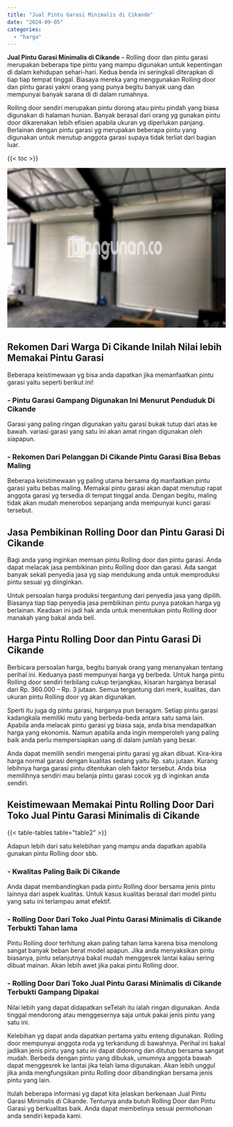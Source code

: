 ```yaml
---
title: "Jual Pintu Garasi Minimalis di Cikande"
date: "2024-09-05"
categories: 
  - "harga"
---
```


**Jual Pintu Garasi Minimalis di Cikande** – Rolling door dan pintu garasi merupakan beberapa tipe pintu yang mampu digunakan untuk kepentingan di dalam kehidupan sehari-hari. Kedua benda ini seringkali diterapkan di tiap tiap tempat tinggal. Biasaya mereka yang menggunakan Rolling door dan pintu garasi yakni orang yang punya begitu banyak uang dan mempunyai banyak sarana di di dalam rumahnya.

Rolling door sendiri merupakan pintu dorong atau pintu pindah yang biasa digunakan di halaman hunian. Banyak berasal dari orang yg gunakan pintu door dikarenakan lebih efisien apabila ukuran yg diperlukan panjang. Berlainan dengan pintu garasi yg merupakan beberapa pintu yang digunakan untuk menutup anggota garasi supaya tidak terliat dari bagian luar.

{{< toc >}}

![Jual Pintu Garasi Minimalis di Cikande](/images/pintu-garasi-58.png)

## Rekomen Dari Warga Di Cikande Inilah Nilai lebih Memakai Pintu Garasi

Beberapa keistimewaan yg bisa anda dapatkan jika memanfaatkan pintu garasi yaitu seperti berikut ini!

### \- Pintu Garasi Gampang Digunakan Ini Menurut Penduduk Di Cikande

Garasi yang paling ringan digunakan yaitu garasi bukak tutup dari atas ke bawah. variasi garasi yang satu ini akan amat ringan digunakan oleh siapapun.

### \- Rekomen Dari Pelanggan Di Cikande Pintu Garasi Bisa Bebas Maling

Beberapa keistimewaan yg paling utama bersama dg manfaatkan pintu garasi yaitu bebas maling. Memakai pintu garasi akan dapat menutup rapat anggota garasi yg tersedia di tempat tinggal anda. Dengan begitu, maling tidak akan mudah menerobos sepanjang anda mempunyai kunci garasi tersebut.

## Jasa Pembikinan Rolling Door dan Pintu Garasi Di Cikande

Bagi anda yang inginkan memsan pintu Rolling door dan pintu garasi. Anda dapat melacak jasa pembikinan pintu Rolling door dan garasi. Ada sangat banyak sekali penyedia jasa yg siap mendukung anda untuk memproduksi pintu sesuai yg diinginkan.

Untuk persoalan harga produksi tergantung dari penyedia jasa yang dipilih. Biasanya tiap tiap penyedia jasa pembikinan pintu punya patokan harga yg berlainan. Keadaan ini jadi hak anda untuk menentukan pintu Rolling door manakah yang bakal anda beli.

## Harga Pintu Rolling Door dan Pintu Garasi Di Cikande

Berbicara persoalan harga, begitu banyak orang yang menanyakan tentang perihal ini. Keduanya pasti mempunyai harga yg berbeda. Untuk harga pintu Rolling door sendiri terbilang cukup terjangkau, kisaran harganya berasal dari Rp. 360.000 – Rp. 3 jutaan. Semua tergantung dari merk, kualitas, dan ukuran pintu Rolling door yg akan digunakan.

Sperti itu juga dg pintu garasi, harganya pun beragam. Setiap pintu garasi kadangkala memiliki mutu yang berbeda-beda antara satu sama lain. Apabila anda melacak pintu garasi yg biasa saja, anda bisa mendapatkan harga yang ekonomis. Namun apabila anda ingin memperoleh yang paling baik anda perlu mempersiapkan uang di dalam jumlah yang besar.

Anda dapat memilih sendiri mengenai pintu garasi yg akan dibuat. Kira-kira harga normal garasi dengan kualitas sedang yaitu Rp. satu jutaan. Kurang lebihnya harga garasi pintu ditentukan oleh faktor tersebut. Anda bisa memilihnya sendiri mau belanja pintu garasi cocok yg di inginkan anda sendiri.

## Keistimewaan Memakai Pintu Rolling Door Dari Toko Jual Pintu Garasi Minimalis di Cikande

{{< table-tables table="table2" >}}

Adapun lebih dari satu kelebihan yang mampu anda dapatkan apabila gunakan pintu Rolling door sbb.

### \- Kwalitas Paling Baik Di Cikande

Anda dapat membandingkan pada pintu Rolling door bersama jenis pintu lainnya dari aspek kualitas. Untuk kasus kualitas berasal dari model pintu yang satu ini terlampau amat efektif.

### \- Rolling Door Dari Toko Jual Pintu Garasi Minimalis di Cikande Terbukti Tahan lama

Pintu Rolling door terhitung akan paling tahan lama karena bisa menolong sangat banyak beban berat model apapun. Jika anda menyaksikan pintu biasanya, pintu selanjutnya bakal mudah menggesrek lantai kalau sering dibuat mainan. Akan lebih awet jika pakai pintu Rolling door.

### \- Rolling Door Dari Toko Jual Pintu Garasi Minimalis di Cikande Terbukti Gampang Dipakai

Nilai lebih yang dapat didapatkan seTelah itu ialah ringan digunakan. Anda tinggal mendorong atau menggesernya saja untuk pakai jenis pintu yang satu ini.

Kelebihan yg dapat anda dapatkan pertama yaitu enteng digunakan. Rolling door mempunyai anggota roda yg terkandung di bawahnya. Perihal ini bakal jadikan jenis pintu yang satu ini dapat didorong dan ditutup bersama sangat mudah. Berbeda dengan pintu yang dibukak, umumnya anggota bawah dapat menggesrek ke lantai jika telah lama digunakan. Akan lebih unggul jika anda mengfungsikan pintu Rolling door dibandingkan bersama jenis pintu yang lain.

Itulah beberapa informasi yg dapat kita jelaskan berkenaan Jual Pintu Garasi Minimalis di Cikande. Tentunya anda butuh Rolling Door dan Pintu Garasi yg berkualitas baik. Anda dapat membelinya sesuai permohonan anda sendiri kepada kami.
